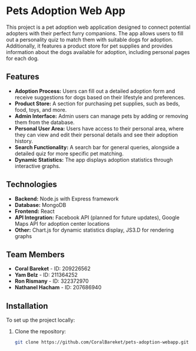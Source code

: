 # Pets Adoption Web App

This project is a pet adoption web application designed to connect potential adopters with their perfect furry companions. The app allows users to fill out a personality quiz to match them with suitable dogs for adoption. Additionally, it features a product store for pet supplies and provides information about the dogs available for adoption, including personal pages for each dog.

## Features

- **Adoption Process:** Users can fill out a detailed adoption form and receive suggestions for dogs based on their lifestyle and preferences.
- **Product Store:** A section for purchasing pet supplies, such as beds, food, toys, and more.
- **Admin Interface:** Admin users can manage pets by adding or removing them from the database.
- **Personal User Area:** Users have access to their personal area, where they can view and edit their personal details and see their adoption history.
- **Search Functionality:** A search bar for general queries, alongside a detailed quiz for more specific pet matching.
- **Dynamic Statistics:** The app displays adoption statistics through interactive graphs.

## Technologies

- **Backend:** Node.js with Express framework
- **Database:** MongoDB
- **Frontend:** React
- **API Integration:** Facebook API (planned for future updates), Google Maps API for adoption center locations
- **Other:** Chart.js for dynamic statistics display, JS3.D for rendering graphs

## Team Members

- **Coral Bareket** - ID: 209226562
- **Yam Belz** - ID: 211364252
- **Ron Rismany** - ID: 322372970
- **Nathanel Hacham** - ID: 207686940

## Installation

To set up the project locally:

1. Clone the repository:
   ```bash
   git clone https://github.com/CoralBareket/pets-adoption-webapp.git
